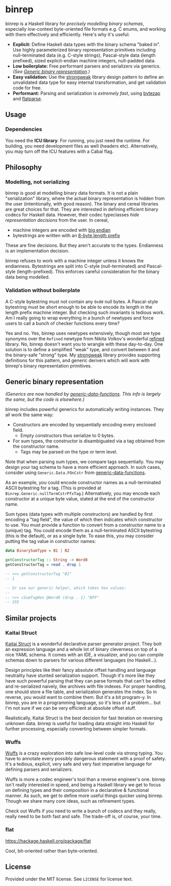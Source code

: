 [gh-strongweak]:   https://github.com/raehik/strongweak
[gh-flatparse]:    https://github.com/AndrasKovacs/flatparse
[gh-mason]:        https://github.com/fumieval/mason
[gh-refined]:      https://github.com/nikita-volkov/refined
[hackage-gdf]:     https://hackage.haskell.org/package/generic-data-functions
[hackage-bytezap]: https://hackage.haskell.org/package/bytezap

# binrep
binrep is a Haskell library for *precisely modelling binary schemas*, especially
low-context byte-oriented file formats e.g. C enums, and working with them
effectively and efficiently. Here's why it's useful:

  * **Explicit:** Define Haskell data types with the binary schema "baked in".
    Use highly parameterized binary representation primitives including
    null-terminated data (e.g. C-style strings), Pascal-style data (length
    prefixed), sized explicit-endian machine integers, null-padded data.
  * **Low boilerplate:** Free performant parsers and serializers via generics.
    _(See [Generic binary representation](#generic-binary-representation).)_
  * **Easy validation:** Use the [strongweak][gh-strongweak] library design
    pattern to define an unvalidated data type for easy internal transformation,
    and get validation code for free.
  * **Performant:** Parsing and serialization is *extremely fast*, using
    [bytezap][hackage-bytezap] and [flatparse][gh-flatparse].

## Usage
### Dependencies
You need the **ICU library**. For running, you just need the runtime. For
building, you need development files as well (headers etc). Alternatively, you
may turn off the ICU features with a Cabal flag.

## Philosophy
### Modelling, not serializing
binrep is good at modelling binary data formats. It is not a plain
"serialization" library, where the actual binary representation is hidden from
the user (intentionally, with good reason). The binary and cereal libraries are
great choices for that. They are interested in defining efficient binary codecs
for Haskell data. However, their codec typeclasses *hide representation
decisions* from the user. In cereal,

  * machine integers are encoded with
    [big endian](https://hackage.haskell.org/package/cereal-0.5.8.2/docs/src/Data.Serialize.html#line-182)
  * bytestrings are written with an
    [8-byte length prefix](https://hackage.haskell.org/package/cereal-0.5.8.2/docs/src/Data.Serialize.html#line-498)

These are fine decisions. But they aren't accurate to the types. Endianness is
an implementation decision.

binrep refuses to work with a machine integer unless it knows the endianness.
Bytestrings are split into C-style (null-terminated) and Pascal-style
(length-prefixed). This enforces careful consideration for the binary data being
modelled.

### Validation without boilerplate
A C-style bytestring must not contain any `0x00` null bytes. A Pascal-style
bytestring must be short enough to be able to encode its length in the length
prefix machine integer. But checking such invariants is tedious work. Am I
really going to wrap everything in a bunch of newtypes and force users to call a
bunch of checker functions every time?

Yes and no. Yes, binrep uses newtypes extensively, though most are type synonyms
over the `Refined` newtype from Nikita Volkov's wonderful [refined][gh-refined]
library. No, binrep doesn't want you to wrangle with these day-to-day. One
solution is to define a simplified "weak" type, and convert between it and the
binary-safe "strong" type. My [strongweak][gh-strongweak] library provides
supporting definitions for this pattern, and generic derivers which will work
with binrep's binary representation primitives.

## Generic binary representation
_(Generics are now handled by [generic-data-functions][hackage-gdf]. This info
is largely the same, but the code is elsewhere.)_

binrep includes powerful generics for automatically writing instances.
They all work the same way:

  * Constructors are encoded by sequentially encoding every enclosed field.
    * Empty constructors thus serialize to 0 bytes.
  * For sum types, the constructor is disambiguated via a tag obtained from the
    constructor name.
    * Tags may be parsed on the type or term level.

Note that when parsing sum types, we compare tags sequentially. You may design
your tag schema to have a more efficient approach. In such cases, consider using
`Generic.Data.FOnCstr` from [generic-data-functions][hackage-gdf].

As an example, you could encode constructor names as a null-terminated ASCII
bytestring for a tag. (This is provided at `Binrep.Generic.nullTermCstrPfxTag`.)
Alternatively, you may encode each constructor at a unique byte value, stated at
the end of the constructor name.

Sum types (data types with multiple constructors) are handled by first encoding
a "tag field", the value of which then indicates which constructor to use. You
must provide a function to convert from a constructor name to a (unique) tag.
You could encode them as a null-terminated ASCII bytestring (this is the
default), or as a single byte. To ease this, you may consider putting the tag
value in constructor names:

```haskell
data BinarySumType = B1 | B2

getConstructorTag :: String -> Word8
getConstructorTag = read . drop 1

-- >>> getConstructorTag "B1"
-- 1

-- Or use our generic helper, which takes hex values:
--
-- >>> cSumTagHex @Word8 (drop . 1) "BFF"
-- 255
```

## Similar projects
### Kaitai Struct
[Kaitai Struct](https://kaitai.io/) is a wonderful declarative parser generator
project. They bolt an expression language and a whole lot of binary cleverness
on top of a nice YAML schema. It comes with an IDE, a visualizer, and you can
compile schemas down to parsers for various different languages (no Haskell...).

Design principles like their fancy absolute offset handling and language
neutrality have stunted serialization support. Though it's more like they have
such powerful parsing that they can parse formats that can't be edited and
re-serialized naively, like archives with file indexes. For proper handling, one
should store a file table, and serialization generates the index. So in reverse,
you would want to combine them. But it's a bit program-y. In binrep, you are in
a programming language, so it's less of a problem... but I'm not sure if we can
be very efficient at absolute offset stuff.

Realistically, Kaitai Struct is the best decision for fast iteration on
reversing unknown data. binrep is useful for loading data straight into Haskell
for further processing, especially converting between simpler formats.

### Wuffs
[Wuffs](https://github.com/google/wuffs) is a crazy exploration into safe
low-level code via strong typing. You have to annotate every possibly dangerous
statement with a proof of safety. It's a tedious, explicit, very safe and very
fast imperative language for defining parsers and serializers.

Wuffs is more a codec engineer's tool than a reverse engineer's one. binrep
isn't really interested in speed, and being a Haskell library we get to focus on
defining types and their composition in a declarative & functional manner. As
such, we get to define more useful things quicker using binrep. Though we share
many core ideas, such as refinement types.

Check out Wuffs if you need to write a bunch of codecs and they really, really
need to be both fast and safe. The trade-off is, of course, your time.

### flat
https://hackage.haskell.org/package/flat

Cool, bit-oriented rather than byte-oriented.

## License
Provided under the MIT license. See `LICENSE` for license text.
